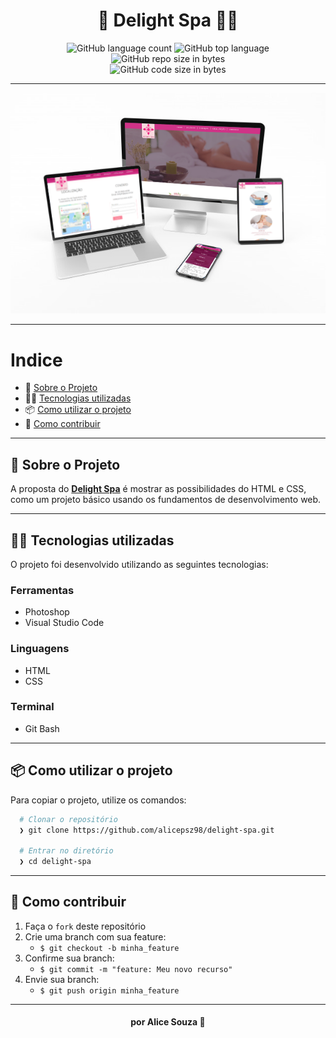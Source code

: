 <h1 align="center">
  🌺 Delight Spa 👩‍💻 
</h1>
<p align="center">
  <img alt="GitHub language count" src="https://img.shields.io/github/languages/count/alicepsz98/delight-spa">

  <img alt="GitHub top language" src="https://img.shields.io/github/languages/top/alicepsz98/delight-spa?logo=html">

  <img alt="GitHub repo size in bytes" src="https://img.shields.io/github/repo-size/alicepsz98/delight-spa?color=green">

  <br>

  <img alt="GitHub code size in bytes" src="https://img.shields.io/github/last-commit/alicepsz98/delight-spa">

---

<p align="center">
  <img alt="Mockup do site" src="./img/delight-spa.png" />
</p>

---

# Indice

- :rocket: [Sobre o Projeto](#rocket-sobre-o-projeto)
- 👩‍💻 [Tecnologias utilizadas](#%EF%B8%8F-tecnogias-utilizadas)
- 📦️ [Como utilizar o projeto](#%EF%B8%8F-como-utilizar-o-projeto)
- 🤔️ [Como contribuir](#%EF%B8%8F-como-contribuir)

---

## :rocket: Sobre o Projeto

A proposta do **[Delight Spa](https://alicepsz98.github.io/delight-spa/index.html)** é mostrar as possibilidades do HTML e CSS, como um projeto básico usando os fundamentos de desenvolvimento web.

---

## 👩‍💻 Tecnologias utilizadas

O projeto foi desenvolvido utilizando as seguintes tecnologias:

### Ferramentas

- Photoshop
- Visual Studio Code

### Linguagens

- HTML
- CSS

### Terminal

- Git Bash

---

## 📦️ Como utilizar o projeto

Para copiar o projeto, utilize os comandos:

```bash
  # Clonar o repositório
  ❯ git clone https://github.com/alicepsz98/delight-spa.git

  # Entrar no diretório
  ❯ cd delight-spa
```

---

## 🤔️ Como contribuir

1. Faça o `fork` deste repositório
2. Crie uma branch com sua feature:
   - `$ git checkout -b minha_feature`
3. Confirme sua branch:
   - `$ git commit -m "feature: Meu novo recurso"`
4. Envie sua branch:
   - `$ git push origin minha_feature`

---

<h4 align="center">
 por Alice Souza 💚
</h4>
